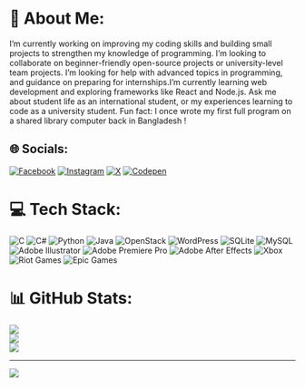 # 🔭 About Me:
I’m currently working on improving my coding skills and building small projects to strengthen my knowledge of programming. I’m looking to collaborate on beginner-friendly open-source projects or university-level team projects. I’m looking for help with advanced topics in programming, and guidance on preparing for internships.I’m currently learning web development and exploring frameworks like React and Node.js. Ask me about student life as an international student, or my experiences learning to code as a university student. Fun fact: I once wrote my first full program on a shared library computer back in Bangladesh !

## 🌐 Socials:
[![Facebook](https://img.shields.io/badge/Facebook-%231877F2.svg?logo=Facebook&logoColor=white)](https://facebook.com/cubacteriafr) [![Instagram](https://img.shields.io/badge/Instagram-%23E4405F.svg?logo=Instagram&logoColor=white)](https://instagram.com/cubacteria) [![X](https://img.shields.io/badge/X-black.svg?logo=X&logoColor=white)](https://x.com/Cubacteria) 
[![Codepen](https://img.shields.io/badge/Codepen-000000?style=for-the-badge&logo=codepen&logoColor=white)](https://codepen.io/Cubacteria) 

# 💻 Tech Stack:
![C](https://img.shields.io/badge/c-%2300599C.svg?style=for-the-badge&logo=c&logoColor=white) ![C#](https://img.shields.io/badge/c%23-%23239120.svg?style=for-the-badge&logo=csharp&logoColor=white) ![Python](https://img.shields.io/badge/python-3670A0?style=for-the-badge&logo=python&logoColor=ffdd54) ![Java](https://img.shields.io/badge/java-%23ED8B00.svg?style=for-the-badge&logo=openjdk&logoColor=white) ![OpenStack](https://img.shields.io/badge/Openstack-%23f01742.svg?style=for-the-badge&logo=openstack&logoColor=white) ![WordPress](https://img.shields.io/badge/WordPress-%23117AC9.svg?style=for-the-badge&logo=WordPress&logoColor=white) ![SQLite](https://img.shields.io/badge/sqlite-%2307405e.svg?style=for-the-badge&logo=sqlite&logoColor=white) ![MySQL](https://img.shields.io/badge/mysql-4479A1.svg?style=for-the-badge&logo=mysql&logoColor=white) ![Adobe Illustrator](https://img.shields.io/badge/adobe%20illustrator-%23FF9A00.svg?style=for-the-badge&logo=adobe%20illustrator&logoColor=white) ![Adobe Premiere Pro](https://img.shields.io/badge/Adobe%20Premiere%20Pro-9999FF.svg?style=for-the-badge&logo=Adobe%20Premiere%20Pro&logoColor=white) ![Adobe After Effects](https://img.shields.io/badge/Adobe%20After%20Effects-9999FF.svg?style=for-the-badge&logo=Adobe%20After%20Effects&logoColor=white) ![Xbox](https://img.shields.io/badge/xbox-%23107C10.svg?style=for-the-badge&logo=xbox&logoColor=white) ![Riot Games](https://img.shields.io/badge/riotgames-D32936.svg?style=for-the-badge&logo=riotgames&logoColor=white) ![Epic Games](https://img.shields.io/badge/epicgames-%23313131.svg?style=for-the-badge&logo=epicgames&logoColor=white)

# 📊 GitHub Stats:
![](https://github-readme-stats.vercel.app/api?username=cubacteria&theme=dark&hide_border=false&include_all_commits=false&count_private=false)<br/>
![](https://github-readme-streak-stats.herokuapp.com/?user=cubacteria&theme=dark&hide_border=false)<br/>
![](https://github-readme-stats.vercel.app/api/top-langs/?username=cubacteria&theme=dark&hide_border=false&include_all_commits=false&count_private=false&layout=compact)

---
[![](https://visitcount.itsvg.in/api?id=cubacteria&icon=0&color=0)](https://visitcount.itsvg.in)


  
